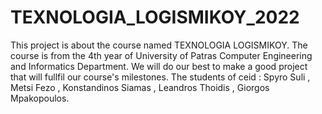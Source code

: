 # TEXNOLOGIA_LOGISMIKOY_2022

This project is about the course named TEXNOLOGIA LOGISMIKOY.
The course is from the 4th year of University of Patras Computer Engineering and Informatics Department.
We will do our best to make a good project that will fullfil our course's milestones.
The students of ceid : Spyro Suli , Metsi Fezo , Konstandinos Siamas , Leandros Thoidis , Giorgos Mpakopoulos.
